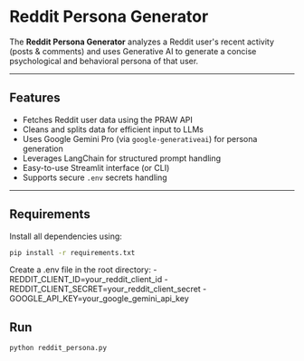 # Reddit Persona Generator

The **Reddit Persona Generator** analyzes a Reddit user's recent activity (posts & comments) and uses Generative AI to generate a concise psychological and behavioral persona of that user.

---

##  Features

-  Fetches Reddit user data using the PRAW API
-  Cleans and splits data for efficient input to LLMs
-  Uses Google Gemini Pro (via `google-generativeai`) for persona generation
-  Leverages LangChain for structured prompt handling
-  Easy-to-use Streamlit interface (or CLI)
-  Supports secure `.env` secrets handling

---

##  Requirements

Install all dependencies using:

```bash
pip install -r requirements.txt
```
Create a .env file in the root directory:
-REDDIT_CLIENT_ID=your_reddit_client_id
-REDDIT_CLIENT_SECRET=your_reddit_client_secret
-GOOGLE_API_KEY=your_google_gemini_api_key

## Run
```bash
python reddit_persona.py
```
